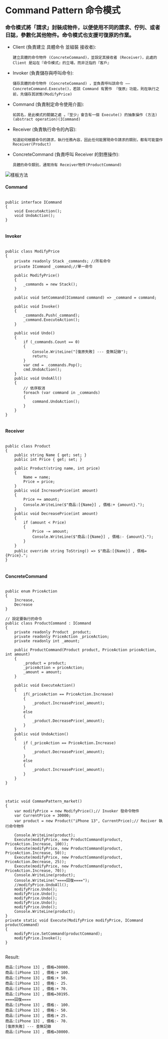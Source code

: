 # Command Pattern 命令模式

### 命令模式將「請求」封裝成物件，以便使用不同的請求、佇列、或者日誌，參數化其他物件。命令模式也支援可復原的作業。


- Client (負責建立 具體命令 並組裝 接收者):

	`建立具體的命令物件 (ConcreteCommand)，並設定其接收者 (Receiver)，此處的 Client 是站在『命令模式』的立場，而非泛指的『客戶』`

- Invoker (負責儲存與呼叫命令):

	`儲存具體的命令物件 (ConcreteCommand) ，並負責呼叫該命令 —— ConcreteCommand.Execute()，若該 Command 有實作 『復原』功能，則在執行之前，先儲存其狀態(ModifyPrice)`

- Command (負責制定命令使用介面):

	`如其名，是此模式的關鍵之處 。『至少』會含有一個 Execute() 的抽象操作 (方法) (abstract operation)(ICommand)`

- Receiver (負責執行命令的內容):

	`知道如何根據命令的請求，執行任務內容，因此任何能實現命令請求的類別，都有可能當作 Receiver(Product)`

- ConcreteCommand (負責呼叫 Receiver 的對應操作):

	`具體的命令類別，通常持有 Receiver物件(ProductCommand)`

![樣板方法](command_pattern_1.png)



#### Command
<pre>
<code>
public interface ICommand
{
    void ExecuteAction();
    void UndoAction();
}
</code>
</pre>

#### Invoker
<pre>
<code>
public class ModifyPrice
{
    private readonly Stack<ICommand> _commands; //所有命令
    private ICommand _command;//單一命令

    public ModifyPrice()
    {
        _commands = new Stack<ICommand>();
    }

    public void SetCommand(ICommand command) => _command = command;

    public void Invoke()
    {
        _commands.Push(_command);
        _command.ExecuteAction();
    }

    public void Undo()
    {
        if (_commands.Count == 0)
        {
            Console.WriteLine("[復原失敗] --- 查無記錄");
            return;
        }
        var cmd = _commands.Pop();
        cmd.UndoAction();
    }
    public void UndoAll()
    {
        // 依序取消
        foreach (var command in _commands)
        {
            command.UndoAction();
        }
    }
}
</code>
</pre>

#### Receiver
<pre>
<code>
public class Product
{
    public string Name { get; set; }
    public int Price { get; set; }

    public Product(string name, int price)
    {
        Name = name;
        Price = price;
    }
    public void IncreasePrice(int amount)
    {
        Price += amount;
        Console.WriteLine($"商品:[{Name}] , 價格:+ {amount}.");
    }
    public void DecreasePrice(int amount)
    {
        if (amount < Price)
        {
            Price -= amount;
            Console.WriteLine($"商品:[{Name}] , 價格:- {amount}.");
        }
    }
    public override string ToString() => $"商品:[{Name}] , 價格={Price}.";
}
</code>
</pre>

#### ConcreteCommand
<pre>
<code>
public enum PriceAction
{
    Increase,
    Decrease
}

// 設定要執行的命令
public class ProductCommand : ICommand
{
    private readonly Product _product;
    private readonly PriceAction _priceAction;
    private readonly int _amount;

    public ProductCommand(Product product, PriceAction priceAction, int amount)
    {
        _product = product;
        _priceAction = priceAction;
        _amount = amount;
    }

    public void ExecuteAction()
    {
        if(_priceAction == PriceAction.Increase)
        {
            _product.IncreasePrice(_amount);
        }
        else
        {
            _product.DecreasePrice(_amount);
        }
    }
    public void UndoAction()
    {
        if (_priceAction == PriceAction.Increase)
        {
            _product.DecreasePrice(_amount);
        }
        else
        {
            _product.IncreasePrice(_amount);
        }
    }
}
</code>
</pre>

<pre>
<code>
static void CommanPattern_market()
{
    var modifyPrice = new ModifyPrice();// Invoker 發命令物件
    var CurrentPrice = 30000;
    var product = new Product("iPhone 13", CurrentPrice);// Reciver 執行命令物件

    Console.WriteLine(product);
    Execute(modifyPrice, new ProductCommand(product, PriceAction.Increase, 100));
    Execute(modifyPrice, new ProductCommand(product, PriceAction.Increase, 50));
    Execute(modifyPrice, new ProductCommand(product, PriceAction.Decrease, 25));
    Execute(modifyPrice, new ProductCommand(product, PriceAction.Increase, 70));
    Console.WriteLine(product);
    Console.WriteLine("====回復====");
    //modifyPrice.UndoAll();
    modifyPrice.Undo();
    modifyPrice.Undo();
    modifyPrice.Undo();
    modifyPrice.Undo();
    modifyPrice.Undo();
    Console.WriteLine(product);
}
private static void Execute(ModifyPrice modifyPrice, ICommand productCommand)
{
    modifyPrice.SetCommand(productCommand);
    modifyPrice.Invoke();
}
</code>
</pre>

Result:

	商品:[iPhone 13] , 價格=30000.
	商品:[iPhone 13] , 價格:+ 100.
	商品:[iPhone 13] , 價格:+ 50. 
	商品:[iPhone 13] , 價格:- 25. 
	商品:[iPhone 13] , 價格:+ 70. 
	商品:[iPhone 13] , 價格=30195.
	====回復====
	商品:[iPhone 13] , 價格:- 100.
	商品:[iPhone 13] , 價格:- 50. 
	商品:[iPhone 13] , 價格:+ 25. 
	商品:[iPhone 13] , 價格:- 70. 
	[復原失敗] --- 查無記錄       
	商品:[iPhone 13] , 價格=30000.